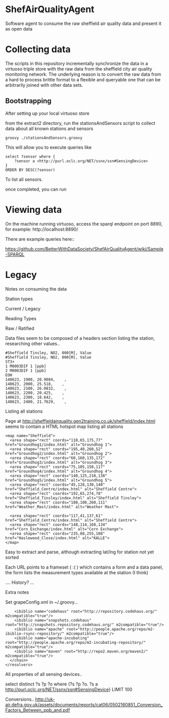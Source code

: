 

ShefAirQualityAgent
===================

Software agent to consume the raw sheffield air quality data and present it as open data

# Collecting data

The scripts in this repository incrementally synchronize the data in a virtuoso triple store with
the raw data from the sheffield city air quality monitoring network. The underlying reason is to 
convert the raw data from a hard to process brittle format to a flexible and queryable one that can 
be arbitrarily joined with other data sets.

## Bootstrapping

After setting up your local virtuoso store

from the extract2 directory, run the stationsAndSensors script to collect data about all known stations and sensors

    groovy ./stationsAndSensors.groovy 

This will allow you to execute queries like 

    select ?sensor where {
        ?sensor a <http://purl.oclc.org/NET/ssnx/ssn#SensingDevice>
    }
    ORDER BY DESC(?sensor)

To list all sensors.

once completed, you can run 


# Viewing data

On the machine running virtuoso, access the sparql endpoint on port 8890, for example: http://localhost:8890/

There are example queries here::

https://github.com/BetterWithDataSociety/ShefAirQualityAgent/wiki/Sample-SPARQL





# Legacy


Notes on consuming the data

Station types

Current / Legacy

Reading Types

Raw / Ratified


Data files seem to be composed of a headers section listing the station, researching other values..

    #Sheffield Tinsley, NO2, 000[M], Value
    #Sheffield Tinsley, NO2, 000[M], Value
    ST3+
    1 M0003DIF 1 [ppb]
    2 M0003DIF 1 [ppb]
    EOH
    140623, 1900, 20.9084,    , 
    140623, 2000, 25.518,    , 
    140623, 2100, 26.0832,    , 
    140623, 2200, 20.425,    , 
    140623, 2300, 18.642,    , 
    140623, 2400, 21.7629,    , 




Listing all stations

Page at http://sheffieldairquality.gen2training.co.uk/sheffield/index.html seems to contain a HTML hotspot map listing all stations

    <map name="Sheffield">
      <area shape="rect" coords="110,65,175,77" href="Groundhog1/index.html" alt="Groundhog 1">
      <area shape="rect" coords="195,40,260,52" href="Groundhog2/index.html" alt="Groundhog 2">
      <area shape="rect" coords="60,160,135,172" href="Groundhog3/index.html" alt="Groundhog 3">
      <area shape="rect" coords="75,105,150,117" href="Groundhog4/index.html" alt="Groundhog 4">
      <area shape="rect" coords="140,125,210,138" href="Groundhog5/index.html" alt="Groundhog 5">
      <area shape="rect" coords="45,128,130,140" href="Sheffield_Centre/index.html" alt="Sheffield Centre">
      <area shape="rect" coords="192,65,274,78" href="Sheffield_Tinsley/index.html" alt="Sheffield Tinsley">
      <area shape="rect" coords="180,100,260,111" href="Weather_Mast/index.html" alt="Weather Mast">

      <area shape="rect" coords="117,41,137,61" href="Sheffield_Centre/index.html" alt="Sheffield Centre">
      <area shape="rect" coords="148,114,168,134" href="Corn_Exchange/index.html" alt="Corn Exchange">
      <area shape="rect" coords="235,88,255,108" href="Haslewood_Close/index.html" alt="KALLE">
    </map>

Easy to extract and parse, although extracting lat/lng for station not yet sorted

Each URL points to a frameset ( :( ) which contains a form and a data panel, the form lists the measurement types available at the station (I think)

.... History? ...




Extra notes

Set grapeConfig.xml in ~/.groovy...

  <ivysettings>
    <settings defaultResolver="downloadGrapes"/>
    <resolvers>
      <chain name="downloadGrapes">
        <filesystem name="cachedGrapes">
          <ivy pattern="${user.home}/.groovy/grapes/[organisation]/[module]/ivy-[revision].xml"/>
          <artifact pattern="${user.home}/.groovy/grapes/[organisation]/[module]/[type]s/[artifact]-[revision].[ext]"/>
        </filesystem>
        
        <ibiblio name="codehaus" root="http://repository.codehaus.org/" m2compatible="true"/>
        <ibiblio name="snapshots.codehaus" root="http://snapshots.repository.codehaus.org/" m2compatible="true"/>
        <ibiblio name="apache" root="http://people.apache.org/repo/m2-ibiblio-rsync-repository/" m2compatible="true"/>
        <ibiblio name="apache-incubating" root="http://people.apache.org/repo/m2-incubating-repository/" m2compatible="true"/>
        <ibiblio name="maven" root="http://repo2.maven.org/maven2/" m2compatible="true"/>
      </chain>
    </resolvers>
  </ivysettings>



All properties of all sensing devices..

select distinct ?s ?p ?o where {?s ?p ?o. ?s a <http://purl.oclc.org/NET/ssnx/ssn#SensingDevice>} LIMIT 100



Conversions..
http://uk-air.defra.gov.uk/assets/documents/reports/cat06/0502160851_Conversion_Factors_Between_ppb_and.pdf
